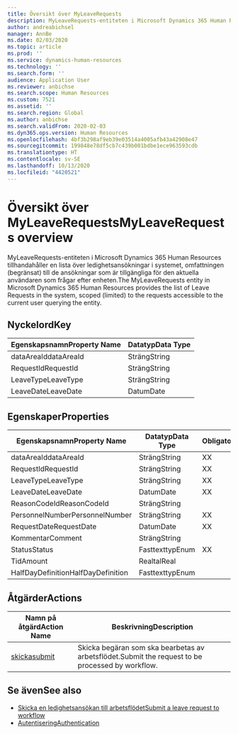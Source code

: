 ```yaml
---
title: Översikt över MyLeaveRequests
description: MyLeaveRequests-entiteten i Microsoft Dynamics 365 Human Resources tillhandahåller en lista över ledighetsansökningar i systemet, omfattningen (begränsat) till de ansökningar som är tillgängliga för den aktuella användaren som frågar efter enheten.
author: andreabichsel
manager: AnnBe
ms.date: 02/03/2020
ms.topic: article
ms.prod: ''
ms.service: dynamics-human-resources
ms.technology: ''
ms.search.form: ''
audience: Application User
ms.reviewer: anbichse
ms.search.scope: Human Resources
ms.custom: 7521
ms.assetid: ''
ms.search.region: Global
ms.author: anbichse
ms.search.validFrom: 2020-02-03
ms.dyn365.ops.version: Human Resources
ms.openlocfilehash: 4bf3b298af9eb39e03514a4005afb43a42908e47
ms.sourcegitcommit: 199848e78df5cb7c439b001bdbe1ece963593cdb
ms.translationtype: HT
ms.contentlocale: sv-SE
ms.lasthandoff: 10/13/2020
ms.locfileid: "4420521"
---
```

# <a name="myleaverequests-overview"></a><span data-ttu-id="d5f4b-103">Översikt över MyLeaveRequests</span><span class="sxs-lookup"><span data-stu-id="d5f4b-103">MyLeaveRequests overview</span></span>

<span data-ttu-id="d5f4b-104">MyLeaveRequests-entiteten i Microsoft Dynamics 365 Human Resources tillhandahåller en lista över ledighetsansökningar i systemet, omfattningen (begränsat) till de ansökningar som är tillgängliga för den aktuella användaren som frågar efter enheten.</span><span class="sxs-lookup"><span data-stu-id="d5f4b-104">The MyLeaveRequests entity in Microsoft Dynamics 365 Human Resources provides the list of Leave Requests in the system, scoped (limited) to the requests accessible to the current user querying the entity.</span></span>

## <a name="key"></a><span data-ttu-id="d5f4b-105">Nyckelord</span><span class="sxs-lookup"><span data-stu-id="d5f4b-105">Key</span></span>

  | <span data-ttu-id="d5f4b-106">Egenskapsnamn</span><span class="sxs-lookup"><span data-stu-id="d5f4b-106">Property Name</span></span> | <span data-ttu-id="d5f4b-107">Datatyp</span><span class="sxs-lookup"><span data-stu-id="d5f4b-107">Data Type</span></span> |
  |---------------|-----------|
  | <span data-ttu-id="d5f4b-108">dataAreaId</span><span class="sxs-lookup"><span data-stu-id="d5f4b-108">dataAreaId</span></span>    | <span data-ttu-id="d5f4b-109">Sträng</span><span class="sxs-lookup"><span data-stu-id="d5f4b-109">String</span></span>    |
  | <span data-ttu-id="d5f4b-110">RequestId</span><span class="sxs-lookup"><span data-stu-id="d5f4b-110">RequestId</span></span>     | <span data-ttu-id="d5f4b-111">Sträng</span><span class="sxs-lookup"><span data-stu-id="d5f4b-111">String</span></span>    |
  | <span data-ttu-id="d5f4b-112">LeaveType</span><span class="sxs-lookup"><span data-stu-id="d5f4b-112">LeaveType</span></span>     | <span data-ttu-id="d5f4b-113">Sträng</span><span class="sxs-lookup"><span data-stu-id="d5f4b-113">String</span></span>    |
  | <span data-ttu-id="d5f4b-114">LeaveDate</span><span class="sxs-lookup"><span data-stu-id="d5f4b-114">LeaveDate</span></span>     | <span data-ttu-id="d5f4b-115">Datum</span><span class="sxs-lookup"><span data-stu-id="d5f4b-115">Date</span></span>      |
  
## <a name="properties"></a><span data-ttu-id="d5f4b-116">Egenskaper</span><span class="sxs-lookup"><span data-stu-id="d5f4b-116">Properties</span></span>

  | <span data-ttu-id="d5f4b-117">Egenskapsnamn</span><span class="sxs-lookup"><span data-stu-id="d5f4b-117">Property Name</span></span>     | <span data-ttu-id="d5f4b-118">Datatyp</span><span class="sxs-lookup"><span data-stu-id="d5f4b-118">Data Type</span></span> | <span data-ttu-id="d5f4b-119">Obligatoriskt</span><span class="sxs-lookup"><span data-stu-id="d5f4b-119">Required</span></span> |
  |-------------------|-----------|----------|
  | <span data-ttu-id="d5f4b-120">dataAreaId</span><span class="sxs-lookup"><span data-stu-id="d5f4b-120">dataAreaId</span></span>        | <span data-ttu-id="d5f4b-121">Sträng</span><span class="sxs-lookup"><span data-stu-id="d5f4b-121">String</span></span>    | <span data-ttu-id="d5f4b-122">X</span><span class="sxs-lookup"><span data-stu-id="d5f4b-122">X</span></span>        |
  | <span data-ttu-id="d5f4b-123">RequestId</span><span class="sxs-lookup"><span data-stu-id="d5f4b-123">RequestId</span></span>         | <span data-ttu-id="d5f4b-124">Sträng</span><span class="sxs-lookup"><span data-stu-id="d5f4b-124">String</span></span>    | <span data-ttu-id="d5f4b-125">X</span><span class="sxs-lookup"><span data-stu-id="d5f4b-125">X</span></span>        |
  | <span data-ttu-id="d5f4b-126">LeaveType</span><span class="sxs-lookup"><span data-stu-id="d5f4b-126">LeaveType</span></span>         | <span data-ttu-id="d5f4b-127">Sträng</span><span class="sxs-lookup"><span data-stu-id="d5f4b-127">String</span></span>    | <span data-ttu-id="d5f4b-128">X</span><span class="sxs-lookup"><span data-stu-id="d5f4b-128">X</span></span>        |
  | <span data-ttu-id="d5f4b-129">LeaveDate</span><span class="sxs-lookup"><span data-stu-id="d5f4b-129">LeaveDate</span></span>         | <span data-ttu-id="d5f4b-130">Datum</span><span class="sxs-lookup"><span data-stu-id="d5f4b-130">Date</span></span>      | <span data-ttu-id="d5f4b-131">X</span><span class="sxs-lookup"><span data-stu-id="d5f4b-131">X</span></span>        |
  | <span data-ttu-id="d5f4b-132">ReasonCodeId</span><span class="sxs-lookup"><span data-stu-id="d5f4b-132">ReasonCodeId</span></span>      | <span data-ttu-id="d5f4b-133">Sträng</span><span class="sxs-lookup"><span data-stu-id="d5f4b-133">String</span></span>    |          |
  | <span data-ttu-id="d5f4b-134">PersonnelNumber</span><span class="sxs-lookup"><span data-stu-id="d5f4b-134">PersonnelNumber</span></span>   | <span data-ttu-id="d5f4b-135">Sträng</span><span class="sxs-lookup"><span data-stu-id="d5f4b-135">String</span></span>    | <span data-ttu-id="d5f4b-136">X</span><span class="sxs-lookup"><span data-stu-id="d5f4b-136">X</span></span>        |
  | <span data-ttu-id="d5f4b-137">RequestDate</span><span class="sxs-lookup"><span data-stu-id="d5f4b-137">RequestDate</span></span>       | <span data-ttu-id="d5f4b-138">Datum</span><span class="sxs-lookup"><span data-stu-id="d5f4b-138">Date</span></span>      | <span data-ttu-id="d5f4b-139">X</span><span class="sxs-lookup"><span data-stu-id="d5f4b-139">X</span></span>        |
  | <span data-ttu-id="d5f4b-140">Kommentar</span><span class="sxs-lookup"><span data-stu-id="d5f4b-140">Comment</span></span>           | <span data-ttu-id="d5f4b-141">Sträng</span><span class="sxs-lookup"><span data-stu-id="d5f4b-141">String</span></span>    |          |
  | <span data-ttu-id="d5f4b-142">Status</span><span class="sxs-lookup"><span data-stu-id="d5f4b-142">Status</span></span>            | <span data-ttu-id="d5f4b-143">Fasttexttyp</span><span class="sxs-lookup"><span data-stu-id="d5f4b-143">Enum</span></span>      | <span data-ttu-id="d5f4b-144">X</span><span class="sxs-lookup"><span data-stu-id="d5f4b-144">X</span></span>        |
  | <span data-ttu-id="d5f4b-145">Tid</span><span class="sxs-lookup"><span data-stu-id="d5f4b-145">Amount</span></span>            | <span data-ttu-id="d5f4b-146">Realtal</span><span class="sxs-lookup"><span data-stu-id="d5f4b-146">Real</span></span>      |          |
  | <span data-ttu-id="d5f4b-147">HalfDayDefinition</span><span class="sxs-lookup"><span data-stu-id="d5f4b-147">HalfDayDefinition</span></span> | <span data-ttu-id="d5f4b-148">Fasttexttyp</span><span class="sxs-lookup"><span data-stu-id="d5f4b-148">Enum</span></span>      |          |

## <a name="actions"></a><span data-ttu-id="d5f4b-149">Åtgärder</span><span class="sxs-lookup"><span data-stu-id="d5f4b-149">Actions</span></span>

 | <span data-ttu-id="d5f4b-150">Namn på åtgärd</span><span class="sxs-lookup"><span data-stu-id="d5f4b-150">Action Name</span></span>                               | <span data-ttu-id="d5f4b-151">Beskrivning</span><span class="sxs-lookup"><span data-stu-id="d5f4b-151">Description</span></span>                                     |
 |-------------------------------------------|-------------------------------------------------|
 | [<span data-ttu-id="d5f4b-152">skicka</span><span class="sxs-lookup"><span data-stu-id="d5f4b-152">submit</span></span>](hr-developer-api-myleaverequests-submit.md)   | <span data-ttu-id="d5f4b-153">Skicka begäran som ska bearbetas av arbetsflödet.</span><span class="sxs-lookup"><span data-stu-id="d5f4b-153">Submit the request to be processed by workflow.</span></span> |

## <a name="see-also"></a><span data-ttu-id="d5f4b-154">Se även</span><span class="sxs-lookup"><span data-stu-id="d5f4b-154">See also</span></span>

- [<span data-ttu-id="d5f4b-155">Skicka en ledighetsansökan till arbetsflödet</span><span class="sxs-lookup"><span data-stu-id="d5f4b-155">Submit a leave request to workflow</span></span>](hr-developer-api-myleaverequests-submit.md)
- [<span data-ttu-id="d5f4b-156">Autentisering</span><span class="sxs-lookup"><span data-stu-id="d5f4b-156">Authentication</span></span>](hr-developer-api-authentication.md)